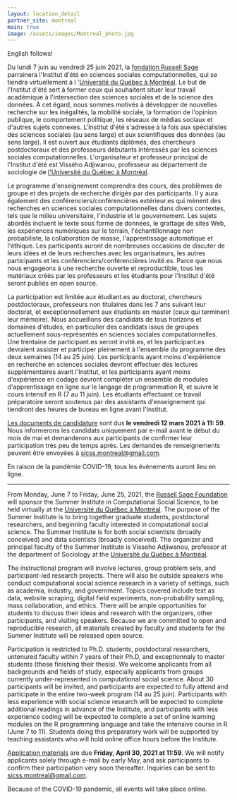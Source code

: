 ```yaml
---
layout: location_detail
partner_site: montreal
main: true
image: /assets/images/Montreal_photo.jpg
---
```

English follows!

Du lundi 7 juin au vendredi 25 juin 2021, la [fondation Russell Sage](https://www.russellsage.org/) parrainera l'Institut d'été en sciences sociales computationnelles, qui se tiendra virtuellement à l '[Université du Québec à Montréal](https://uqam.ca/). Le but de l'Institut d'été sert à former ceux qui souhaitent situer leur travail académique à l'intersection des sciences sociales et de la science des données. À cet égard, nous sommes motivés à développer de nouvelles recherche sur les inégalités, la mobilité sociale, la formation de l'opinion publique, le comportement politique, les réseaux de médias sociaux et d'autres sujets connexes. L'Institut d'été s'adresse à la fois aux spécialistes des sciences sociales (au sens large) et aux scientifiques des données (au sens large). Il est ouvert aux étudiants diplômés, des chercheurs postdoctoraux et des professeurs débutants intéressés par les sciences sociales computationnelles. L'organisateur et professeur principal de l'Institut d'été est Vissého Adjiwanou, professeur au département de sociologie de [l'Université du Québec à Montréal](https://uqam.ca/).

Le programme d'enseignement comprendra des cours, des problèmes de groupe et des projets de recherche dirigés par des participants. Il y aura également des conférenciers/conférencières extérieur.es qui mènent des recherches en sciences sociales computationnelles dans divers contextes, tels que le milieu universitaire, l'industrie et le gouvernement. Les sujets abordés incluent le texte sous forme de données, le grattage de sites Web, les expériences numériques sur le terrain, l'échantillonnage non probabiliste, la collaboration de masse, l'apprentissage automatique et l'éthique. Les participants auront de nombreuses occasions de discuter de leurs idées et de leurs recherches avec les organisateurs, les autres participants et les conférenciers/conférencières invité.es. Parce que nous nous engageons à une recherche ouverte et reproductible, tous les matériaux créés par les professeurs et les étudiants pour l'Institut d'été seront publiés en open source.

La participation est limitée aux étudiant.es au doctorat, chercheurs postdoctoraux, professeurs non titulaires dans les 7 ans suivant leur doctorat, et exceptionnellement aux étudiants en master (ceux qui terminent leur mémoire). Nous accueillons des candidats de tous horizons et domaines d'études, en particulier des candidats issus de groupes actuellement sous-représentés en sciences sociales computationnelles. Une trentaine de participant.es seront invité.es, et les participant.es devraient assister et participer pleinement à l'ensemble du programme des deux semaines (14 au 25 juin). Les participants ayant moins d'expérience en recherche en sciences sociales devront effectuer des lectures supplémentaires avant l'Institut, et les participants ayant moins d'expérience en codage devront compléter un ensemble de modules d'apprentissage en ligne sur le langage de programmation R, et suivre le cours intensif en R (7 au 11 juin). Les étudiants effectuant ce travail préparatoire seront soutenus par des assistants d'enseignement qui tiendront des heures de bureau en ligne avant l'Institut.

[Les documents de candidature](https://compsocialscience.github.io/summer-institute/2021/montreal/apply) sont dus **le vendredi 12 mars 2021 à 11: 59**. Nous informerons les candidats uniquement par e-mail avant le début du mois de mai et demanderons aux participants de confirmer leur participation très peu de temps après. Les demandes de renseignements peuvent être envoyées à <sicss.montreal@gmail.com>.

En raison de la pandémie COVID-19, tous les événements auront lieu en ligne.

---

From Monday, June 7 to Friday, June 25, 2021, the [Russell Sage Foundation](https://www.russellsage.org/) will sponsor the Summer Institute in Computational Social Science, to be held virtually at the [Université du Québec à Montréal](https://uqam.ca/). The purpose of the Summer Institute is to bring together graduate students, postdoctoral researchers, and beginning faculty interested in computational social science. The Summer Institute is for both social scientists (broadly conceived) and data scientists (broadly conceived). The organizer and principal faculty of the Summer Institute is Visseho Adjiwanou, professor at the department of Sociology at the [Université du Québec à Montréal](https://uqam.ca/).

The instructional program will involve lectures, group problem sets, and participant-led research projects. There will also be outside speakers who conduct computational social science research in a variety of settings, such as academia, industry, and government. Topics covered include text as data, website scraping, digital field experiments, non-probability sampling, mass collaboration, and ethics. There will be ample opportunities for students to discuss their ideas and research with the organizers, other participants, and visiting speakers. Because we are committed to open and reproducible research, all materials created by faculty and students for the Summer Institute will be released open source.

Participation is restricted to Ph.D. students, postdoctoral researchers, untenured faculty within 7 years of their Ph.D, and exceptionnaly to master students (those finishing their thesis). We welcome applicants from all backgrounds and fields of study, especially applicants from groups currently under-represented in computational social science. About 30 participants will be invited, and participants are expected to fully attend and participate in the entire two-week program (14 au 25 juin). Participants with less experience with social science research will be expected to complete additional readings in advance of the Institute, and participants with less experience coding will be expected to complete a set of online learning modules on the R programming language and take the intensive course in R (June 7 to 11). Students doing this preparatory work will be supported by teaching assistants who will hold online office hours before the Institute.

[Application materials](https://compsocialscience.github.io/summer-institute/2021/montreal/apply) are due **Friday, April 30, 2021 at 11:59**. We will notify applicants solely through e-mail by early May, and ask participants to confirm their participation very soon thereafter. Inquiries can be sent to <sicss.montreal@gmail.com>.

Because of the COVID-19 pandemic, all events will take place online.
